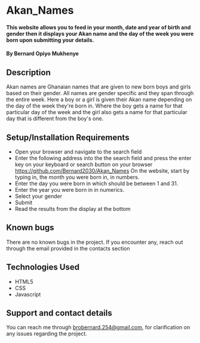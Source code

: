 # Akan_Names
#### This website allows you to feed in your month, date and year of birth and gender then it displays your Akan name and the day of the week you were born upon submitting your details.

 
#### By Bernard Opiyo Mukhenye
## Description
Akan names are Ghanaian names that are given to new born boys and girls based on their gender. All names are gender specific and they span through the entire week. Here a boy or a girl is given their Akan name depending on the day of the week they're born in. Where the boy gets a name for that particular day of the week and the girl also gets a name for that particular day that is different from the boy's one.
## Setup/Installation Requirements
* Open your browser and navigate to the search field
* Enter the following address into the the search field and press the enter key on your keyboard or search button on your browser https://github.com/Bernard2030/Akan_Names
On the website, start by typing in, the month you were born in, in numbers.
* Enter the day you were born in which should be between 1 and 31.
* Enter the year you were born in in numerics.
* Select your gender
* Submit
* Read the results from the display at the bottom
## Known bugs
There are no known bugs in the project. If you encounter any,  reach out through the email provided in the contacts section


## Technologies Used
* HTML5
* CSS
* Javascript
## Support and contact details
You can reach me through brobernard.254@gmail.com, for clarification on any issues regarding the project.
